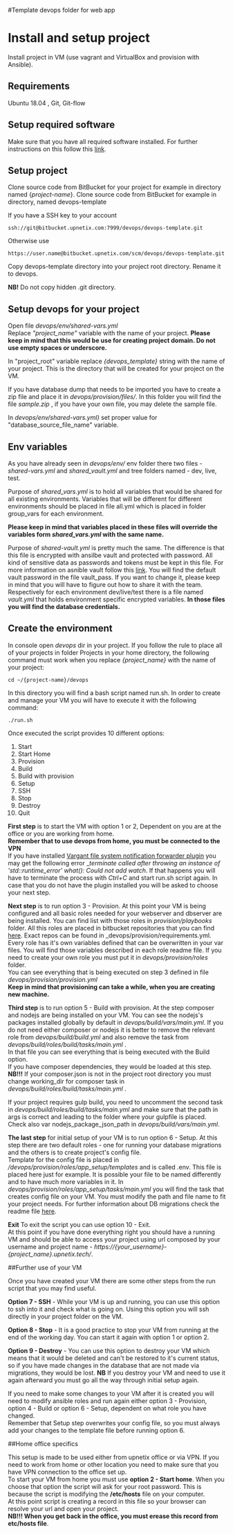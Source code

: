 #Template devops folder for web app

# Install and setup project

Install project in VM (use vagrant and VirtualBox and provision with Ansible).

## Requirements

Ubuntu 18.04 , Git, Git-flow

## Setup required software

Make sure that you have all required software installed. For further instructions on this follow this [link](https://bitbucket.upnetix.com/projects/DEVOPS/repos/setup-tools/browse).

## Setup project
Clone source code from BitBucket for your project for example in directory named {_project-name_}.
Clone source code from BitBucket for example in directory, named devops-template

If you have a SSH key to your account

    ssh://git@bitbucket.upnetix.com:7999/devops/devops-template.git
    
Otherwise use 

    https://user.name@bitbucket.upnetix.com/scm/devops/devops-template.git
    
Copy devops-template directory into your project root directory. Rename it to devops.

**NB!** Do not copy hidden .git directory.
    
## Setup devops for your project
 
Open file _devops/env/shared-vars.yml_   
Replace _"project_name"_ variable with the name of your project. **Please keep in mind that this would be use for creating project domain. Do not use empty spaces or underscore.**

In "project_root" variable replace _{devops_template}_ string with the name of your project. This is the directory that will be created for your project on the VM.

If you have database dump that needs to be imported you have to create a zip file and place it in _devops/provision/files/_. In this folder you will find the file _sample.zip_ , if you have your own file, you may delete the sample file.

In _devops/env/shared-vars.yml)_ set proper value for "database_source_file_name" variable.

## Env variables

As you have already seen in _devops/env/_ env folder there two files - _shared-vars.yml_ and _shared_vault.yml_ and tree folders named - dev, live, test.

Purpose of _shared_vars.yml_ is to hold all variables that would be shared for all existing environments.
Variables that will be different for different environments should be placed in file all.yml which is placed in folder group_vars for each environment. 

**Please keep in mind that variables placed in these files will override the variables form _shared_vars.yml_ with the same name.**

Purpose of _shared-vault.yml_ is pretty much the same. The difference is that this file is encrypted with ansilbe vault and protected with password. All kind of sensitive data as passwords and tokens must be kept in this file. For more information on asnible vault follow this [link](https://docs.ansible.com/ansible/latest/user_guide/vault.html). You will find the default vault password in the file vault_pass.
If you want to change it, please keep in mind that you will have to figure out how to share it with the team.
Respectively for each environment dev/live/test there is a file named _vault.yml_ that holds environment specific encrypted variables. **In those files you will find the database credentials.**

## Create the environment
In console open _devops_ dir in your project.
If you follow the rule to place all of your projects in folder Projects in your home directory, the following command must work when you replace _{project_name}_ with the name of your project:

    cd ~/{project-name}/devops
    
In this directory you will find a bash script named run.sh. In order to create and manage your VM you will have to execute it with the following command:
    
    ./run.sh
    
Once executed the script provides 10 different options:

 1) Start
 2) Start Home
 3) Provision
 4) Build
 5) Build with provision
 6) Setup
 7) SSH
 8) Stop
 9) Destroy
10) Quit

**First step** is to start the VM with option 1 or 2, Dependent on you are at the office or you are working from home. <br>
**Remember that to use devops from home, you must be connected to the VPN**<br>
If you have installed [Vargant file system notification forwarder plugin](https://github.com/mhallin/vagrant-notify-forwarder) you may get the following error __terminate called after throwing an instance of 'std::runtime_error' what():  Could not add watch_. If that happens you will have to terminate the process with _Ctrl+C_ and start run.sh script again.
In case that you do not have the plugin installed you will be asked to choose your next step. 

**Next step** is to run option 3 - Provision. At this point your VM is being configured and all basic roles needed for your webserver and dbserver are being installed. 
You can find list with those roles in _provision/playbooks_ folder. All this roles are placed in bitbucket repositories that you can find [here](https://bitbucket.upnetix.com/projects/DEVOPS).
Exact repos can be found in _devops/provision/requirements.yml.<br>
Every role has it's own variables defined that can be overwritten in your var files. You will find those variables described in each role readme file.
If you need to create your own role you must put it in _devops/provision/roles_ folder.<br>
You can see everything that is being executed on step 3 defined in file _devops/provision/provision.yml_<br>
**Keep in mind that provisioning can take a while, when you are creating new machine.**

**Third step** is to run option 5 - Build with provision. At the step composer and nodejs are being installed on your VM. You can see the nodejs's packages installed globally by default in _devops/build/vars/main.yml_.
If you do not need either composer or nodejs it is better to remove the relevant role from _devops/build/build.yml_ and also remove the task from _devops/build/roles/build/tasks/main.yml_ . <br>
In that file you can see everything that is being executed with the Build option. <br>
If you have composer dependencies, they would be loaded at this step. <br>
**NB!!!** If your composer.json is not in the project root directory you must change  working_dir for composer task in _devops/build/roles/build/tasks/main.yml_ . 

If your project requires gulp build, you need to uncomment the second task in _devops/build/roles/build/tasks/main.yml_ and make sure that the path in args is correct and leading to the folder where your gulpfile is placed. Check also var nodejs_package_json_path in _devops/build/vars/main.yml_.


**The last step** for initial setup of your VM is to run option 6 - Setup. At this step there are two default roles - one for running your database migrations and the others is to create project's config file.<br>
Template for the config file is placed in _/devops/provision/roles/app_setup/templates_ and is called .env. This file is placed here just for example. It is possible your file to be named differently and to have much more variables in it. In _devops/provision/roles/app_setup/tasks/main.yml_ you will find the task that creates config file on your VM. You must modify the path and file name to fit your project needs.
For further information about DB migrations check the readme file [here](https://bitbucket.upnetix.com/projects/DEVOPS/repos/ansible-role-mysql-db-migrations/browse).

**Exit** To exit the script you can use option 10 - Exit. <br>
At this point if you have done everything right you should have a running VM and should be able to access your project using url composed by your username and project name - _https://{your_username}-{project_name}.upnetix.tech/_.

##Further use of your VM

Once you have created your VM there are some other steps from the run script that you may find useful.

**Option 7 - SSH** - While your VM is up and running, you can use this option to ssh into it and check what is going on. Using this option you will ssh directly in your project folder on the VM.

**Option 8 - Stop**  - It is a good practice to stop your VM from running at the end of the working day. You can start it again with option 1 or option 2.

**Option 9 - Destroy** - You can use this option to destroy your VM which means that it would be deleted and can't be restored to it's current status, so if you have made changes in the database that are not made via migrations, they would be lost. **NB** If you destroy your VM and need to use it again afterward you must go all the way through initial setup again.

If you need to make some changes to your VM after it is created you will need to modify ansible roles and run again either option 3 - Provision, option 4 - Build or option 6 - Setup, dependent on what role you have changed.<br>
Remember that Setup step overwrites your config file, so you must always add your changes to the template file before running option 6.

##Home office specifics

This setup is made to be used either from upnetix office or via VPN. If you need to work from home or other location you need to make sure that you have VPN connection to the office set up.<br>
To start your VM from home you must use **option 2 - Start home**. When you choose that option the script will ask for your root password. This is because the script is modifying the __/etc/hosts__ file on your computer.<br>
At this point script is creating a record in this file so your browser can resolve your url and open your project. <br>
**NB!!! When you get back in the office, you must erease this record from __etc/hosts__ file**.